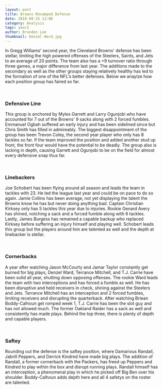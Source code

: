 ```yaml
---
layout: post
title: Browns Revamped Defense
date: 2018-09-25 12:00
category: Analysis
tags: year2
author: Brandon Lee
thumbnail: Denzel Ward.jpg
---
```





In Gregg Williams' second year, the Cleveland Browns' defense has been stellar, limiting the high powered offenses of the Steelers, Saints, and Jets to an average of 20 points. The team also has a +9 turnover ratio through three games, a major difference from last year. The additions made to the secondary as well as the other groups staying relatively healthy has led to the formation of one of the NFL's better defenses. Below we anaylze how each position group has faired so far.

<br>

### Defensive Line

This group is anchored by Myles Garrett and Larry Ogunjobi who have accounted for 7 out of the Browns' 9 sacks along with 2 forced fumbles. Emmanuel Ogbah suffered an early injury and has been sidelined since but Chris Smith has filled in admireably. The biggest disappointment of the group has been Trevon Coley, the second year player who only has 8 tackles so far. If the team improved the position and added another stud up front, the front four would have the potential to be deadly. The group also is lacking in depth, causing Garrett and Ogunjobi to be on the field for almost every defensive snap thus far. 

<br>

### Linebackers

Joe Schobert has been flying around all season and leads the team in tackles with 23. He led the league last year and could be on pace to do so again. Jamie Collins has been average, not yet displaying the talent the Browns know he has but never doing anything bad. Captain Christian Kirksey only has 5 tackles this year due to injuries. Rookie Genard Avery has shined, notching a sack and a forced fumble along with 6 tackles. Lastly, James Burgess has remained a capable backup who replaced Kirksey before suffering an injury himself and playing well. Schobert leads this group but the players around him are talented as well and the depth at linebacker is stellar.

<br>

### Cornerbacks

A year after watching Jason McCourty and Jamar Taylor constantly get burned for big plays, Denzel Ward, Terrance Mitchell, and T.J. Carrie have been solid all year, shutting down opposing offenses. The rookie Ward leads the team with two interceptions and has forced a fumble as well. He has been disruptive and held receivers in check, shining against the Steelers and Jets. Terrance Mitchell has an interception and 2 forced fumbles, limiting receivers and disrupting the quarterback. After watching Briean Boddy-Calhoun get romped week 1, T.J. Carrie has been the slot guy and has not allowed much. The former Oakland Raider has a sack as well and consistently has made plays. Behind the top three, there is plenty of depth and capable players.

<br>

### Saftey

Rounding out the defense is the saftey position, where Damarious Randall, Jabrill Peppers, and Derrick Kindred have made big plays. The addition of Randall, a former cornerback with the Packers, has freed up Peppers and Kindred to play within the box and disrupt running plays. Randall himself has an interception, a phenomenal play in which he picked off Big Ben over his shoulder. Boddy-Calhoun adds depth here and all 4 safetys on the roster are talented.

